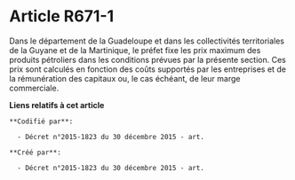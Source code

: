 # Article R671-1

Dans le département de la Guadeloupe et dans les collectivités territoriales de la Guyane et de la Martinique, le préfet fixe
les prix maximum des produits pétroliers dans les conditions prévues par la présente section. Ces prix sont calculés en
fonction des coûts supportés par les entreprises et de la rémunération des capitaux ou, le cas échéant, de leur marge
commerciale.

**Liens relatifs à cet article**

	**Codifié par**:

	  - Décret n°2015-1823 du 30 décembre 2015 - art.

	**Créé par**:

	  - Décret n°2015-1823 du 30 décembre 2015 - art.
